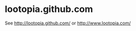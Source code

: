 lootopia.github.com
===================
See http://lootopia.github.com/ or http://www.lootopia.com/
